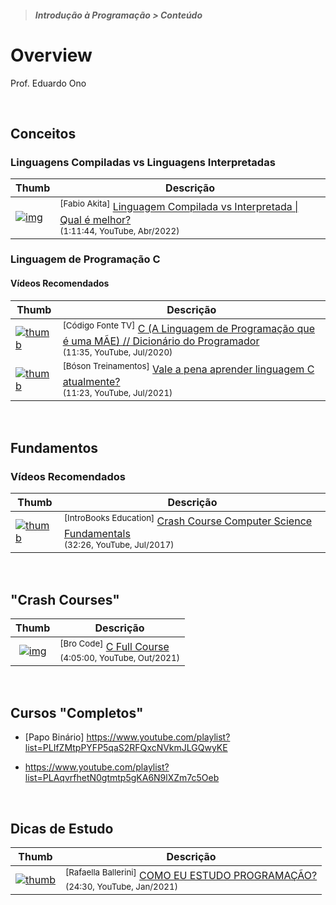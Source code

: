 > ##### Introdução à Programação > Conteúdo

# Overview

Prof. Eduardo Ono

<br>

## Conceitos

### Linguagens Compiladas vs Linguagens Interpretadas

| Thumb | Descrição |
| --- | --- |
| [![img](https://img.youtube.com/vi/SNyh-cubxaU/default.jpg)](https://www.youtube.com/watch?v=SNyh-cubxaU) | <sup>[Fabio Akita]</sup> [Linguagem Compilada vs Interpretada \| Qual é melhor?](https://www.youtube.com/watch?v=SNyh-cubxaU)<br><sub>(1:11:44, YouTube, Abr/2022)</sub>

### Linguagem de Programação C

#### Vídeos Recomendados

| Thumb | Descrição |
| --- | --- |
| [![thumb](https://img.youtube.com/vi/6mUCcsnCn08/default.jpg)](https://youtu.be/6mUCcsnCn08) | <sup>[Código Fonte TV]</sup> [C (A Linguagem de Programação que é uma MÃE) // Dicionário do Programador](https://www.youtube.com/watch?v=6mUCcsnCn08)<br><sub>(11:35, YouTube, Jul/2020)</sub>
| [![thumb](https://img.youtube.com/vi/OxR3YRqLZm8/default.jpg)](https://youtu.be/OxR3YRqLZm8) | <sup>[Bóson Treinamentos]</sup> [Vale a pena aprender linguagem C atualmente?](https://www.youtube.com/watch?v=OxR3YRqLZm8)<br><sub>(11:23, YouTube, Jul/2021)</sub>

<br>

## Fundamentos

### Vídeos Recomendados

| Thumb | Descrição |
| --- | --- |
| [![thumb](https://img.youtube.com/vi/XOpC05ywEvQ/default.jpg)](https://youtu.be/XOpC05ywEvQ) | <sup>[IntroBooks Education]</sup> [Crash Course Computer Science Fundamentals](https://www.youtube.com/watch?v=XOpC05ywEvQ)<br><sub>(32:26, YouTube, Jul/2017)</sub>

<br>

## "Crash Courses"

| Thumb | Descrição |
| :-: | --- |
| [![img](https://img.youtube.com/vi/87SH2Cn0s9A/default.jpg)](https://youtu.be/87SH2Cn0s9A) | <sup>[Bro Code]</sup> [C Full Course](https://www.youtube.com/watch?v=87SH2Cn0s9A)<br><sub>(4:05:00, YouTube, Out/2021)</sub>

<br>

## Cursos "Completos"

* [Papo Binário] https://www.youtube.com/playlist?list=PLIfZMtpPYFP5qaS2RFQxcNVkmJLGQwyKE

* https://www.youtube.com/playlist?list=PLAqvrfhetN0gtmtp5gKA6N9lXZm7c5Oeb

<br>

## Dicas de Estudo

| Thumb | Descrição |
| --- | --- |
| [![thumb](https://img.youtube.com/vi/Xfgc3ZDtwTQ/default.jpg)](https://youtu.be/Xfgc3ZDtwTQ "COMO EU ESTUDO PROGRAMAÇÃO?") | <sup>[Rafaella Ballerini]</sup> [COMO EU ESTUDO PROGRAMAÇÃO?](https://www.youtube.com/watch?v=Xfgc3ZDtwTQ)<br><sub>(24:30, YouTube, Jan/2021)</sub>

 <br>
